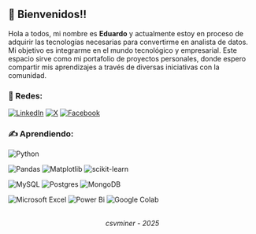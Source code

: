 ## 👋 Bienvenidos!!
Hola a todos, mi nombre es <b>Eduardo</b> y actualmente estoy en proceso de adquirir las tecnologías necesarias para convertirme en analista de datos. Mi objetivo es integrarme en el mundo tecnológico y empresarial. Este espacio sirve como mi portafolio de proyectos personales, donde espero compartir mis aprendizajes a través de diversas iniciativas con la comunidad.


### 👥 Redes:
[![LinkedIn](https://img.shields.io/badge/linkedin-%230077B5.svg?style=for-the-badge&logo=linkedin&logoColor=white)](https://www.linkedin.com/in/csvminer/)
[![X](https://img.shields.io/badge/X-%23000000.svg?style=for-the-badge&logo=X&logoColor=white)](https://x.com/csvminer) 
[![Facebook](https://img.shields.io/badge/Facebook-%231877F2.svg?style=for-the-badge&logo=Facebook&logoColor=white)](https://www.facebook.com/profile.php?id=61572460088469)


### ✍️ Aprendiendo:
![Python](https://img.shields.io/badge/python-3670A0?style=for-the-badge&logo=python&logoColor=ffdd54)


![Pandas](https://img.shields.io/badge/pandas-%23150458.svg?style=for-the-badge&logo=pandas&logoColor=white)
![Matplotlib](https://img.shields.io/badge/Matplotlib-%23ffffff.svg?style=for-the-badge&logo=Matplotlib&logoColor=black)
![scikit-learn](https://img.shields.io/badge/scikit--learn-%23F7931E.svg?style=for-the-badge&logo=scikit-learn&logoColor=white)


![MySQL](https://img.shields.io/badge/mysql-4479A1.svg?style=for-the-badge&logo=mysql&logoColor=white)
![Postgres](https://img.shields.io/badge/postgres-%23316192.svg?style=for-the-badge&logo=postgresql&logoColor=white)
![MongoDB](https://img.shields.io/badge/MongoDB-%234ea94b.svg?style=for-the-badge&logo=mongodb&logoColor=white)


![Microsoft Excel](https://img.shields.io/badge/Microsoft_Excel-217346?style=for-the-badge&logo=microsoft-excel&logoColor=white)
![Power Bi](https://img.shields.io/badge/power_bi-F2C811?style=for-the-badge&logo=powerbi&logoColor=black)
![Google Colab](https://img.shields.io/badge/Google%20Colab-%23F9A825.svg?style=for-the-badge&logo=googlecolab&logoColor=white)
<!-- ![Jupyter Notebook](https://img.shields.io/badge/jupyter-%23FA0F00.svg?style=for-the-badge&logo=jupyter&logoColor=white) -->

<br>
<div align="center"><i>csvminer - 2025</i></div>

<!-- ![MQ](https://github.com/user-attachments/assets/d3e7ed15-b002-4916-8f71-f5507ff47cdb)
![tec](https://github.com/user-attachments/assets/4d4f3899-209c-4595-a363-3eb3dc4b57f3)
![4AnalyzeYou](https://github.com/user-attachments/assets/4cbad6b6-6a39-4ada-a5ba-e2ae6c389607) -->
